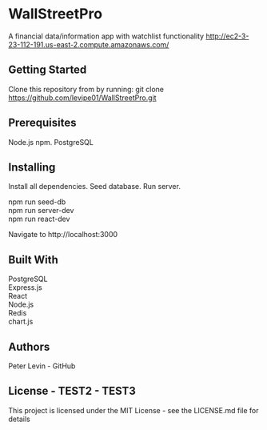 # WallStreetPro 
A financial data/information app with watchlist functionality
http://ec2-3-23-112-191.us-east-2.compute.amazonaws.com/

## Getting Started
Clone this repository from by running: git clone https://github.com/levipe01/WallStreetPro.git

## Prerequisites
Node.js npm. 
PostgreSQL

## Installing
Install all dependencies. Seed database. Run server.

npm run seed-db <br/>
npm run server-dev <br/>
npm run react-dev

Navigate to http://localhost:3000 

## Built With
PostgreSQL <br/>
Express.js <br/>
React <br/>
Node.js <br/>
Redis <br/>
chart.js

## Authors
Peter Levin - GitHub

## License - TEST2 - TEST3
This project is licensed under the MIT License - see the LICENSE.md file for details
